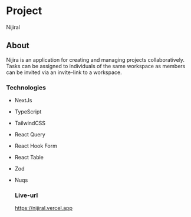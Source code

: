 # Project

Nijiral

## About

Nijira is an application for creating and managing projects collaboratively. Tasks can be assigned to individuals of the same workspace as members can be invited via an invite-link to a workspace.

### Technologies

- NextJs
- TypeScript
- TailwindCSS
- React Query
- React Hook Form
- React Table
- Zod
- Nuqs

  ### Live-url

  https://nijiral.vercel.app
